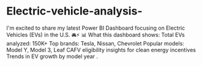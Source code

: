 # Electric-vehicle-analysis-
I'm excited to share my latest Power BI Dashboard focusing on Electric Vehicles (EVs) in the U.S. 🚘⚡  📊 What this dashboard shows:  Total EVs analyzed: 150K+  Top brands: Tesla, Nissan, Chevrolet  Popular models: Model Y, Model 3, Leaf  CAFV eligibility insights for clean energy incentives  Trends in EV growth by model year .
